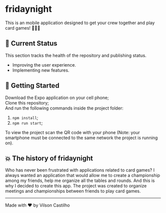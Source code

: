 # fridaynight

This is an mobile application designed to get your crew together and play card games! 🧙🏻‍♂️

## 🧱 Current Status

This section tracks the health of the repository and publishing status.

* Improving the user experience.
* Implementing new features.


## 🚀 Getting Started

Download the Expo application on your cell phone; <br />
Clone this repository;<br />
And run the following commands inside the project folder:

1. `npm install`;
2. `npm run start`;

To view the project scan the QR code with your phone (Note: your smartphone must be connected to the same network the project is running on).

## 💥 The history of fridaynight

Who has never been frustrated with applications related to card games?
I always wanted an application that would allow me to create a championship among my friends, help me organize all the tables and rounds.
And this is why I decided to create this app. The project was created to organize meetings and championships between friends to play card games.

---

Made with ♥ by Vilson Castilho
